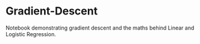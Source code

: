 # Gradient-Descent
Notebook demonstrating gradient descent and the maths behind Linear and Logistic Regression.
